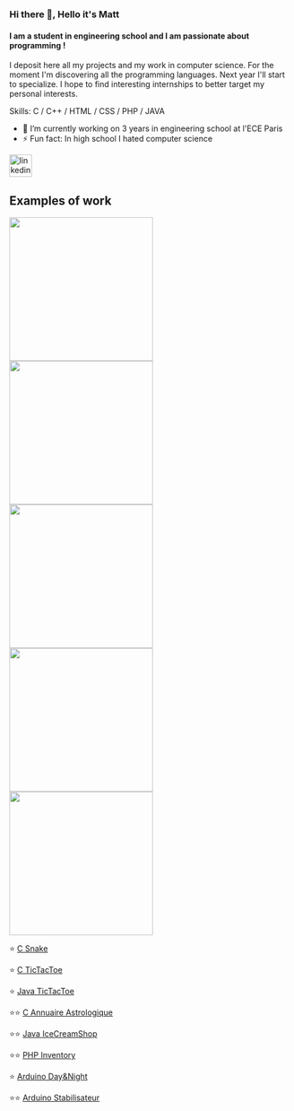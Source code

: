 ### Hi there 👋, Hello it's Matt
#### I am a student in engineering school and I am passionate about programming !
I deposit here all my projects and my work in computer science. For the moment I'm discovering all the programming languages. Next year I'll start to specialize. I hope to find interesting internships to better target my personal interests. 

Skills: C / C++ / HTML / CSS / PHP / JAVA

- 🔭 I’m currently working on 3 years in engineering school at l'ECE Paris 
- ⚡ Fun fact: In high school I hated computer science 


[<img src='https://cdn.jsdelivr.net/npm/simple-icons@3.0.1/icons/linkedin.svg' alt='linkedin' height='40'>](https://www.linkedin.com/in/https://www.linkedin.com/in/matthieu-sajot-371063193//)  

## Examples of work 
<a href="https://github.com/Cambelau/C-SIAM-Game" ><img src="" width="256" /></a>
<a href="https://github.com/Cambelau/C-Poo-Robot" ><img src="" width="256" /></a>
<a href="https://github.com/Cambelau/RentAble" ><img src="" width="256" /></a>
<a href="https://github.com/Cambelau/C-ShootThemAll" ><img src="" width="256" /></a>
<a href="https://github.com/Cambelau/Java-Uno" ><img src="" width="256" /></a>

:star: <a href="https://github.com/Cambelau/C-Snake" >C Snake</a>

:star: <a href="https://github.com/Cambelau/C-TicTacToe-Game" >C TicTacToe</a>

:star: <a href="https://github.com/Cambelau/Java-TicTacToe-" >Java TicTacToe</a>

:star::star: <a href="https://github.com/Cambelau/C-Annuaire-Astrologique" >C Annuaire Astrologique</a>

:star::star: <a href="https://github.com/Cambelau/Java-IceCream-shop" >Java IceCreamShop</a>

:star::star: <a href="https://github.com/Cambelau/PHP-Inventory" >PHP Inventory</a>

:star: <a href="https://github.com/Cambelau/Arduino-Day-Night" >Arduino Day&Night</a>

:star::star: <a href="https://github.com/Cambelau/Arduino-Stabilisateur" >Arduino Stabilisateur</a>

